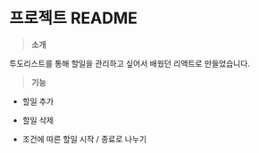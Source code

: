# 프로젝트 README

> **소개**

투도리스트를 통해 할일을 관리하고 싶어서 배웠던 리액트로 만들었습니다. 

> **기능** 

- 할일 추가 

- 할일 삭제

- 조건에 따른 할일  시작 / 종료로 나누기 
 







